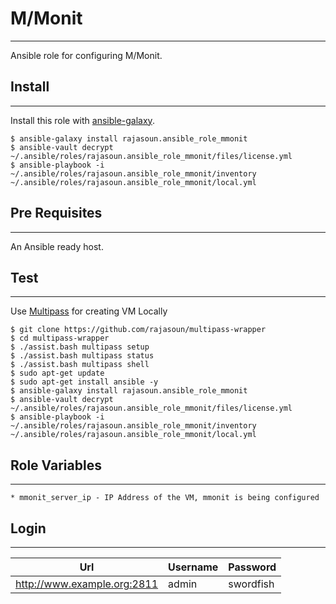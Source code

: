 # M/Monit
-------

Ansible role for configuring M/Monit. 


## Install
-------
Install this role with [ansible-galaxy](https://galaxy.ansible.com/rajasoun/ansible_role_monit).

```shell
$ ansible-galaxy install rajasoun.ansible_role_mmonit
$ ansible-vault decrypt ~/.ansible/roles/rajasoun.ansible_role_mmonit/files/license.yml
$ ansible-playbook -i ~/.ansible/roles/rajasoun.ansible_role_mmonit/inventory ~/.ansible/roles/rajasoun.ansible_role_mmonit/local.yml
```

## Pre Requisites
------------

An Ansible ready host.


## Test
------------

Use [Multipass](https://multipass.run/) for creating VM Locally

```
$ git clone https://github.com/rajasoun/multipass-wrapper
$ cd multipass-wrapper
$ ./assist.bash multipass setup
$ ./assist.bash multipass status
$ ./assist.bash multipass shell
$ sudo apt-get update 
$ sudo apt-get install ansible -y
$ ansible-galaxy install rajasoun.ansible_role_mmonit
$ ansible-vault decrypt ~/.ansible/roles/rajasoun.ansible_role_mmonit/files/license.yml
$ ansible-playbook -i ~/.ansible/roles/rajasoun.ansible_role_mmonit/inventory ~/.ansible/roles/rajasoun.ansible_role_mmonit/local.yml

```

## Role Variables
--------------
    * mmonit_server_ip - IP Address of the VM, mmonit is being configured

## Login
--------------

| Url | Username | Password |
|--- |--- |--- |
| http://www.example.org:2811 | admin | swordfish |

